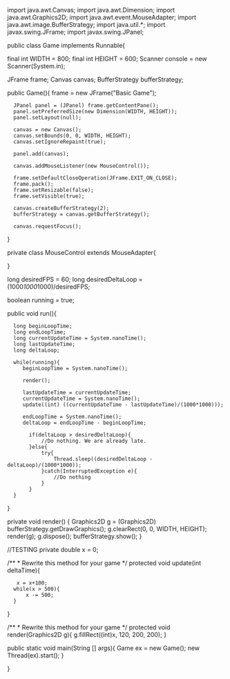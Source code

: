 import java.awt.Canvas;
import java.awt.Dimension;
import java.awt.Graphics2D;
import java.awt.event.MouseAdapter;
import java.awt.image.BufferStrategy;
import java.util.*;
import javax.swing.JFrame;
import javax.swing.JPanel;


public class Game implements Runnable{
   
   final int WIDTH = 800;
   final int HEIGHT = 600;
   Scanner console = new Scanner(System.in);
   
   JFrame frame;
   Canvas canvas;
   BufferStrategy bufferStrategy;
   
   public Game(){
      frame = new JFrame("Basic Game");
      
      JPanel panel = (JPanel) frame.getContentPane();
      panel.setPreferredSize(new Dimension(WIDTH, HEIGHT));
      panel.setLayout(null);
      
      canvas = new Canvas();
      canvas.setBounds(0, 0, WIDTH, HEIGHT);
      canvas.setIgnoreRepaint(true);
      
      panel.add(canvas);
      
      canvas.addMouseListener(new MouseControl());
      
      frame.setDefaultCloseOperation(JFrame.EXIT_ON_CLOSE);
      frame.pack();
      frame.setResizable(false);
      frame.setVisible(true);
      
      canvas.createBufferStrategy(2);
      bufferStrategy = canvas.getBufferStrategy();
      
      canvas.requestFocus();
   }
   
        
   private class MouseControl extends MouseAdapter{
      
   }
   
   long desiredFPS = 60;
    long desiredDeltaLoop = (1000*1000*1000)/desiredFPS;
    
   boolean running = true;
   
   public void run(){
      
      long beginLoopTime;
      long endLoopTime;
      long currentUpdateTime = System.nanoTime();
      long lastUpdateTime;
      long deltaLoop;
      
      while(running){
         beginLoopTime = System.nanoTime();
         
         render();
         
         lastUpdateTime = currentUpdateTime;
         currentUpdateTime = System.nanoTime();
         update((int) ((currentUpdateTime - lastUpdateTime)/(1000*1000)));
         
         endLoopTime = System.nanoTime();
         deltaLoop = endLoopTime - beginLoopTime;
           
           if(deltaLoop > desiredDeltaLoop){
               //Do nothing. We are already late.
           }else{
               try{
                   Thread.sleep((desiredDeltaLoop - deltaLoop)/(1000*1000));
               }catch(InterruptedException e){
                   //Do nothing
               }
           }
      }
   }
   
   private void render() {
      Graphics2D g = (Graphics2D) bufferStrategy.getDrawGraphics();
      g.clearRect(0, 0, WIDTH, HEIGHT);
      render(g);
      g.dispose();
      bufferStrategy.show();
   }
   
   //TESTING
   private double x = 0;
   
   /**
    * Rewrite this method for your game
    */
   protected void update(int deltaTime){

	   x = x+100;
      while(x > 500){
    	  x -= 500;
      }
   }
   
   /**
    * Rewrite this method for your game
    */
   protected void render(Graphics2D g){
      g.fillRect((int)x, 120, 200, 200);
   }
   
   public static void main(String [] args){
      Game ex = new Game();
      new Thread(ex).start();
   }

}
